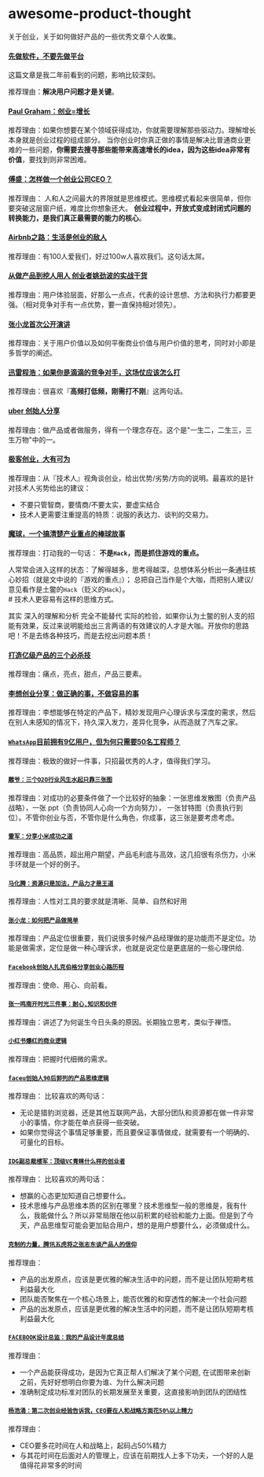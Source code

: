 awesome-product-thought
==========================

关于创业，关于如何做好产品的一些优秀文章个人收集。

#### [先做软件，不要先做平台](software-first-not-platforms/README.md)

这篇文章是我二年前看到的问题，影响比较深刻。

推荐理由：**解决用户问题才是关键**。

#### [Paul Graham：创业=增长](startup-eq-growth/README.md)

推荐理由：如果你想要在某个领域获得成功，你就需要理解那些驱动力。理解增长本身就是创业过程的组成部分。
当你创业时你真正做的事情是解决比普通商业更难的一些问题，**你需要去搜寻那些能带来高速增长的idea，因为这些idea非常有价值**，要找到则非常困难。

#### [傅盛：怎样做一个创业公司CEO？](how-to-do-a-startup-ceo/README.md)

推荐理由：
人和人之间最大的界限就是思维模式。思维模式看起来很简单，但你要突破这层窗户纸，难度比你想象还大。
**创业过程中，开放式变成封闭式问题的转换能力，是我们真正最需要的能力的核心**。

#### [Airbnb之路：生活是创业的敌人](airbnb-founder-share/README.md)

推荐理由：有100人爱我们，好过100w人喜欢我们。这句话太屌。

#### [从做产品到挖人用人 创业者姚劲波的实战干货](58-founder-share/README.md)

推荐理由：用户体验层面，好那么一点点，代表的设计思想、方法和执行力都要更强。（相对竞争对手有一点优势，要一直保持相对领先）。

#### [张小龙首次公开演讲]( zhangxiaolong-speech/README.md)

推荐理由：关于用户价值以及如何平衡商业价值与用户价值的思考，同时对小即是多哲学的阐述。

#### [迅雷程浩：如果你是滴滴的竞争对手，这场仗应该怎么打](how-to-beat-didi/README.md)

推荐理由：很喜欢『**高频打低频，刚需打不刚**』这两句话。

#### [uber 创始人分享](uber-founder-share/README.md)

推荐理由：做产品或者做服务，得有一个理念存在。这个是"一生二，二生三，三生万物"中的一。

#### [极客创业，大有可为](csdn-founder-share/README.md)

推荐理由：从『技术人』视角谈创业，给出优势/劣势/方向的说明。最喜欢的是针对技术人劣势给出的建议：

- 不要只管智商，要情商/不要太实，要虚实结合
- 技术人更需要注重提高的特质：说服的表达力、谈判的交易力。

#### [魔球，一个搞清楚产业重点的棒球故事](money-ball/README.md)

推荐理由：打动我的一句话： **不是`Hack`，而是抓住游戏的重点。**

人常常会进入这样的状态：了解得越多，思考得越深，总想体系分析出一条通往核心妙招（就是文中说的『游戏的重点』）；
总把自己当作是个大咖，而把别人建议/意见看作是土鳖的`Hack`（贬义的`Hack`）。  
\# 技术人更容易有这样的思维方式。

其实 深入的理解和分析 完全不能替代 实际的检验，如果你认为土鳖的别人支的招能有效果，反过来说明能给出三言两语的有效建议的人才是大咖。开放你的思路吧！不是去练各种技巧，而是去挖出问题本质！

#### [打造亿级产品的三个必杀技](apus-founder-share/README.md)

推荐理由：痛点，亮点，甜点，产品三要素。

#### [李想创业分享：做正确的事，不做容易的事](autohome-founder-share/README.md)

推荐理由：李想能够在特定的产品下，精妙发现用户心理诉求与深度的需求，然后在别人未感知的情况下，持久深入发力，差异化竞争，从而造就了汽车之家。

#### [`WhatsApp`目前拥有9亿用户，但为何只需要50名工程师？](whatsapp-serves-900-million-users-50-engineers/README.md)

推荐理由：极致的做好一件事，只招最优秀的人才，值得我们学习。

#### [`雕爷：三个O2O行业风生水起只靠三张图`](o2o-share/README.md)

推荐理由：对成功的必要条件做了一个比较好的抽象：一张思维发散图（负责产品战略），一张 ppt（负责协同人心向一个方向努力）， 一张甘特图（负责执行到位）。不管你创业与否，不管你是什么角色，你成事，这三张是要考虑考虑。

#### [`雷军：分享小米成功之道`](xiaomi-founder-share/README.md)

推荐理由：高品质，超出用户期望，产品毛利底与高效，这几招很有杀伤力，小米手环就是一个好的例子。

#### [`马化腾：资源只是加法，产品力才是王道`](qq-ceo-share/README.md)

推荐理由：人性对工具的要求就是清晰、简单、自然和好用

#### [`张小龙：如何把产品做简单`](webchat-zhangxiaolong/README.md)

推荐理由：产品定位很重要，我们说很多时候产品经理做的是功能而不是定位。功能是做需求，定位是做一种心理诉求，也就是说定位是更底层的一些心理供给.

#### [`Facebook创始人扎克伯格分享创业心路历程`](facebook-founder-share/README.md)

推荐理由：使命、用心、向前看。

#### [`张一鸣南开时光三件事：耐心,知识和伙伴`](toutiao-founder-share/README.md)

推荐理由：讲述了为何诞生今日头条的原因。长期独立思考，类似于禅悟。


#### [`小红书爆红的商业逻辑`](xiaohongshu/README.md)

推荐理由：把握时代细微的需求。

#### [`faceu创始人90后郭列的产品思维逻辑`](faceu-founder-share/README.md)

推荐理由： 比较喜欢的两句话：
- 无论是猎豹浏览器，还是其他互联网产品，大部分团队和资源都在做一件非常小的事情，你才能在单点获得一些突破。
- 如果你觉得这个事情足够重要，而且要保证事情做成，就需要有一个明确的、可量化的目标。

#### [`IDG副总裁楼军：顶级VC青睐什么样的创业者`](idg-share/README.md)

推荐理由： 比较喜欢的两句话：
- 想赢的心态更加知道自己想要什么。
- 技术思维与产品思维本质的区别在哪里？技术思维型一般的思维是，我有什么，我能做什么？所以非常局限在他以前积累的经验和能力上面。但是到了今天，产品思维型可能会更加贴合用户，想的是用户想要什么，必须做成什么。


#### [`克制的力量，腾讯五虎将之张志东谈产品人的信仰`](tony-internal-share/README.md)

推荐理由：
- 产品的出发原点，应该是更优雅的解决生活中的问题，而不是让团队短期考核利益最大化
- 团队能否聚焦在一个核心场景上，能否优雅的和穿透性的解决一个社会问题
- 产品的出发原点，应该是更优雅的解决生活中的问题，而不是让团队短期考核利益最大化


#### [`FACEBOOK设计总监：我的产品设计年度总结`](facebook-director-share/README.md)

推荐理由：
- 一个产品能获得成功，是因为它真正帮人们解决了某个问题, 在试图带来创新之前，先好好想明白你要为谁、为什么解决问题
- 准确制定成功标准对团队的长期发展至关重要，这直接影响到团队的团结性


#### [`杨浩涌：第二次创业经验告诉我，CEO要在人和战略方面花50%以上精力`](ganji-ceo-share/README.md)

推荐理由：
- CEO要多花时间在人和战略上，起码占50%精力
- 与其花时间在后面对人的管理上，应该在前期找人上多下功夫，一个好的人是值得花非常多的时间
